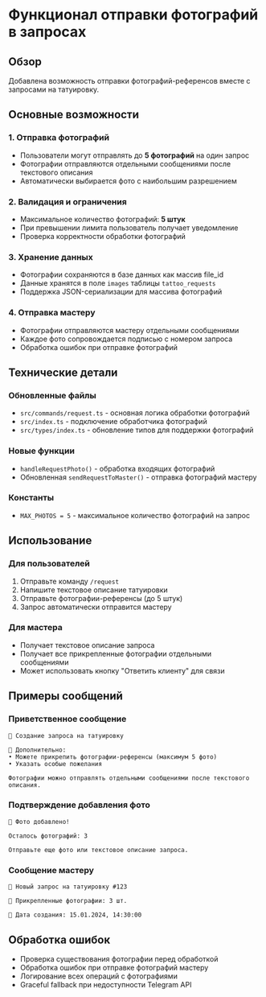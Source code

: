 # Функционал отправки фотографий в запросах

## Обзор
Добавлена возможность отправки фотографий-референсов вместе с запросами на татуировку.

## Основные возможности

### 1. Отправка фотографий
- Пользователи могут отправлять до **5 фотографий** на один запрос
- Фотографии отправляются отдельными сообщениями после текстового описания
- Автоматически выбирается фото с наибольшим разрешением

### 2. Валидация и ограничения
- Максимальное количество фотографий: **5 штук**
- При превышении лимита пользователь получает уведомление
- Проверка корректности обработки фотографий

### 3. Хранение данных
- Фотографии сохраняются в базе данных как массив file_id
- Данные хранятся в поле `images` таблицы `tattoo_requests`
- Поддержка JSON-сериализации для массива фотографий

### 4. Отправка мастеру
- Фотографии отправляются мастеру отдельными сообщениями
- Каждое фото сопровождается подписью с номером запроса
- Обработка ошибок при отправке фотографий

## Технические детали

### Обновленные файлы
- `src/commands/request.ts` - основная логика обработки фотографий
- `src/index.ts` - подключение обработчика фотографий
- `src/types/index.ts` - обновление типов для поддержки фотографий

### Новые функции
- `handleRequestPhoto()` - обработка входящих фотографий
- Обновленная `sendRequestToMaster()` - отправка фотографий мастеру

### Константы
- `MAX_PHOTOS = 5` - максимальное количество фотографий на запрос

## Использование

### Для пользователей
1. Отправьте команду `/request`
2. Напишите текстовое описание татуировки
3. Отправьте фотографии-референсы (до 5 штук)
4. Запрос автоматически отправится мастеру

### Для мастера
- Получает текстовое описание запроса
- Получает все прикрепленные фотографии отдельными сообщениями
- Может использовать кнопку "Ответить клиенту" для связи

## Примеры сообщений

### Приветственное сообщение
```
🎨 Создание запроса на татуировку

📸 Дополнительно:
• Можете прикрепить фотографии-референсы (максимум 5 фото)
• Указать особые пожелания

Фотографии можно отправлять отдельными сообщениями после текстового описания.
```

### Подтверждение добавления фото
```
📸 Фото добавлено!

Осталось фотографий: 3

Отправьте еще фото или текстовое описание запроса.
```

### Сообщение мастеру
```
🎨 Новый запрос на татуировку #123

📸 Прикрепленные фотографии: 3 шт.

📅 Дата создания: 15.01.2024, 14:30:00
```

## Обработка ошибок
- Проверка существования фотографии перед обработкой
- Обработка ошибок при отправке фотографий мастеру
- Логирование всех операций с фотографиями
- Graceful fallback при недоступности Telegram API
